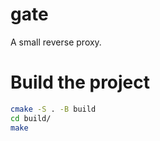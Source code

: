 # gate

A small reverse proxy.

# Build the project

```bash
cmake -S . -B build
cd build/
make
```

